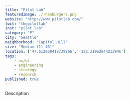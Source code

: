 ```yaml
---
title: "Pilot Lab"
featuredImage: ./-hamburgers.png
website: "http://www.pilotlab.com/"
twit: "thepilotlab"
inst: "pilot.lab"
category: "P"
city: "Seattle"
neighborhood: "Capitol Hill"
size: "Medium (11-40)"
location: ['47.612600418739866','-122.31962844232946']
tags:
    - ux/ui
    - engineering
    - strategy
    - research
published: true
---
```


Description
